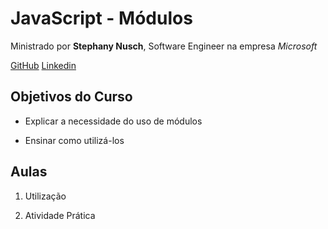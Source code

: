 # JavaScript - Módulos

Ministrado por **Stephany Nusch**, Software Engineer na empresa *Microsoft*

[GitHub](https://github.com/stebsnusch)
[Linkedin](https://www.linkedin.com/in/stephanynusch/)


## Objetivos do Curso

* Explicar a necessidade do uso de módulos

* Ensinar como utilizá-los

## Aulas

1. Utilização

2. Atividade Prática
